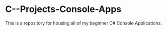 # C--Projects-Console-Apps

This is a repository for housing all of my beginner C# Console Applications. 
